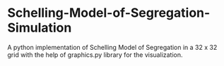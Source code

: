 # Schelling-Model-of-Segregation-Simulation

A python implementation of Schelling Model of Segregation in a 32 x 32 grid
with the help of graphics.py library for the visualization.
